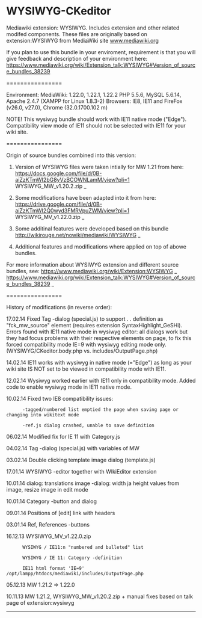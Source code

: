 WYSIWYG-CKeditor
================

Mediawiki extension: WYSIWYG. Includes extension and other related modifed components.
These files are originally based on extension:WYSIWYG from MediaWiki site www.mediawiki.org

If you plan to use this bundle in your enviroment, requirement is that you will give feedback and description of your environment here:
https://www.mediawiki.org/wiki/Extension_talk:WYSIWYG#Version_of_source_bundles_38239

================

Environment:
  MediaWiki: 1.22.0, 1.22.1, 1.22.2
  PHP 5.5.6, MySQL 5.6.14, Apache 2.4.7 (XAMPP for Linux 1.8.3-2)
  Browsers: IE8, IE11 and FireFox (v26.0, v27.0), Chrome (32.0.1700.102 m)

  NOTE! This wysiwyg bundle should work with IE11 native mode ("Edge").
        Compatibility view mode of IE11 should not be selected with IE11 for your wiki site.

================

Origin of source bundles combined into this version:
1. Version of WYSIWYG files were taken intially for MW 1.21 from here:
   https://docs.google.com/file/d/0B-aiZzKTmWI2bG8yVzBCOWNLamM/view?pli=1
   WYSIWYG_MW_v1.20.2.zip _

2. Some modifications have been adapted into it from here:
   https://drive.google.com/file/d/0B-aiZzKTmWI2Q0wyd3FMRVpuZWM/view?pli=1
   WYSIWYG_MV_v1.22.0.zip _

3. Some additinal features were developed based on this bundle
   http://wikirouge.net/nowiki/mediawiki/WYSIWYG _

4. Additional features and modifications where applied on top of abowe bundles.

For more information about WYSIWYG extension and different source bundles, see:
  https://www.mediawiki.org/wiki/Extension:WYSIWYG _
  https://www.mediawiki.org/wiki/Extension_talk:WYSIWYG#Version_of_source_bundles_38239 _

================

History of modifications (in reverse order):

17.02.14  Fixed Tag -dialog (special.js) to support <source lang="xxx">. .<source> definition as "fck_mw_source" element (requires extension SyntaxHighlight_GeSHi). Errors found with IE11 native mode in wysiwyg editor: all dialogs work but they had focus problems with their respective elements on page, to fix this forced compatibility mode IE=9 with wysiwyg editing mode only. (WYSIWYG/CKeditor.body.php vs. includes/OutputPage.php)

14.02.14  IE11 works with wysiwyg in native mode (="Edge") as long as your wiki site IS NOT set to be viewed in compatibility mode with IE11.

12.02.14  Wysiwyg worked earlier with IE11 only in compatibility mode. Added code to enable wysiwyg mode in IE11 native mode.

10.02.14  Fixed two IE8 compatibility issues:

          -tagged/numbered list emptied the page when saving page or changing into wikitext mode

          -ref.js dialog crashed, unable to save definition

06.02.14  Modified fix for IE 11 with Category.js

04.02.14  Tag -dialog (special.js) with variables of MW

03.02.14  Double clicking template image dialog (template.js)

17.01.14  WYSIWYG -editor together with WIkiEditor extension

10.01.14  <Ref> dialog: translations
          image -dialog: width ja height values from image, resize image in edit mode

10.01.14  Category -button and dialog

09.01.14  Positions of [edit] link with headers

03.01.14  Ref, References -buttons

16.12.13  WYSIWYG_MV_v1.22.0.zip

          WYSIWYG / IE11:n "numbered and bulleted" list

          WYSIWYG / IE 11: Category -definition

          IE11 html format 'IE=9' /opt/lampp/htdocs/mediawiki/includes/OutputPage.php

05.12.13  MW 1.21.2 => 1.22.0

10.11.13  MW 1.21.2, WYSIWYG_MW_v1.20.2.zip + manual fixes based on talk page of extension:wysiwyg

------------------------------------------------------------------------------
